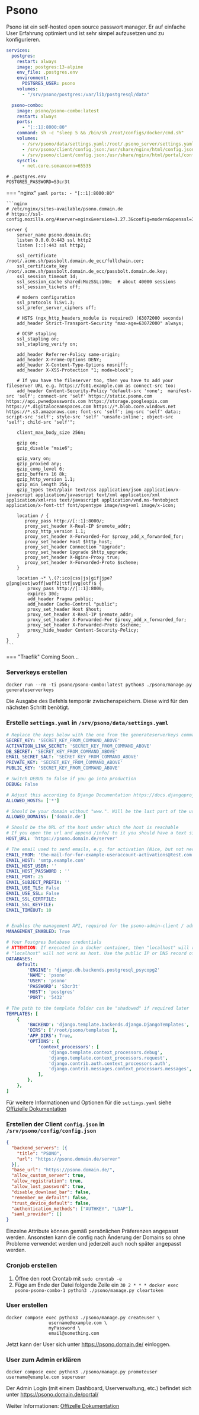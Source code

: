 # Psono

Psono ist ein self-hosted open source passwort manager. Er auf einfache User Erfahrung optimiert und ist sehr simpel
aufzusetzen und zu konfigurieren.


```yaml
services:
  postgres:
    restart: always
    image: postgres:13-alpine
    env_file: .postgres.env
    environment:
      POSTGRES_USER: psono
    volumes:
      - "/srv/psono/postgres:/var/lib/postgresql/data"

  psono-combo:
    image: psono/psono-combo:latest
    restart: always
    ports:
      - "[::1]:8000:80"
    command: sh -c "sleep 5 && /bin/sh /root/configs/docker/cmd.sh"
    volumes:
      - /srv/psono/data/settings.yaml:/root/.psono_server/settings.yaml
      - /srv/psono/client/config.json:/usr/share/nginx/html/config.json
      - /srv/psono/client/config.json:/usr/share/nginx/html/portal/config.json
    sysctls:
      - net.core.somaxconn=65535
```

```shell
# .postgres.env
POSTGRES_PASSWORD=S3cr3t
```

=== "nginx"
    ```yaml
    ports:
      - "[::1]:8000:80"
    ```

    ```nginx
    # /etc/nginx/sites-available/psono.domain.de
    # https://ssl-config.mozilla.org/#server=nginx&version=1.27.3&config=modern&openssl=3.4.0&ocsp=false&guideline=5.7

    server {
        server_name psono.domain.de;
        listen 0.0.0.0:443 ssl http2
        listen [::]:443 ssl http2;

        ssl_certificate /root/.acme.sh/passbolt.domain.de_ecc/fullchain.cer;
        ssl_certificate_key /root/.acme.sh/passbolt.domain.de_ecc/passbolt.domain.de.key;
        ssl_session_timeout 1d;
        ssl_session_cache shared:MozSSL:10m;  # about 40000 sessions
        ssl_session_tickets off;

        # modern configuration
        ssl_protocols TLSv1.3;
        ssl_prefer_server_ciphers off;

        # HSTS (ngx_http_headers_module is required) (63072000 seconds)
        add_header Strict-Transport-Security "max-age=63072000" always;

        # OCSP stapling
        ssl_stapling on;
        ssl_stapling_verify on;

        add_header Referrer-Policy same-origin;
        add_header X-Frame-Options DENY;
        add_header X-Content-Type-Options nosniff;
        add_header X-XSS-Protection "1; mode=block";

        # If you have the fileserver too, then you have to add your fileserver URL e.g. https://fs01.example.com as connect-src too:
        add_header Content-Security-Policy "default-src 'none';  manifest-src 'self'; connect-src 'self' https://static.psono.com https://api.pwnedpasswords.com https://storage.googleapis.com https://*.digitaloceanspaces.com https://*.blob.core.windows.net https://*.s3.amazonaws.com; font-src 'self'; img-src 'self' data:; script-src 'self'; style-src 'self' 'unsafe-inline'; object-src 'self'; child-src 'self'";

        client_max_body_size 256m;

        gzip on;
        gzip_disable "msie6";

        gzip_vary on;
        gzip_proxied any;
        gzip_comp_level 6;
        gzip_buffers 16 8k;
        gzip_http_version 1.1;
        gzip_min_length 256;
        gzip_types text/plain text/css application/json application/x-javascript application/javascript text/xml application/xml application/xml+rss text/javascript application/vnd.ms-fontobject application/x-font-ttf font/opentype image/svg+xml image/x-icon;

        location / {
           proxy_pass http://[::1]:8000/;
           proxy_set_header X-Real-IP $remote_addr;
           proxy_http_version 1.1;
           proxy_set_header X-Forwarded-For $proxy_add_x_forwarded_for;
           proxy_set_header Host $http_host;
           proxy_set_header Connection "Upgrade";
           proxy_set_header Upgrade $http_upgrade;
           proxy_set_header X-Nginx-Proxy true;
           proxy_set_header X-Forwarded-Proto $scheme;
        }

        location ~* \.(?:ico|css|js|gif|jpe?g|png|eot|woff|woff2|ttf|svg|otf)$ {
            proxy_pass http://[::1]:8000;
            expires 30d;
            add_header Pragma public;
            add_header Cache-Control "public";
            proxy_set_header Host $host;
            proxy_set_header X-Real-IP $remote_addr;
            proxy_set_header X-Forwarded-For $proxy_add_x_forwarded_for;
            proxy_set_header X-Forwarded-Proto $scheme;
            proxy_hide_header Content-Security-Policy;
        }
    }
    ```


=== "Traefik"
    Coming Soon...



### Serverkeys erstellen
```shell
docker run --rm -ti psono/psono-combo:latest python3 ./psono/manage.py generateserverkeys
```

Die Ausgabe des Befehls temporär zwischenspeichern. Diese wird für den nächsten Schritt benötigt.


### Erstelle `settings.yaml` in `/srv/psono/data/settings.yaml`
```yaml
# Replace the keys below with the one from the generateserverkeys command.
SECRET_KEY: 'SECRET_KEY_FROM_COMMAND_ABOVE'
ACTIVATION_LINK_SECRET: 'SECRET_KEY_FROM_COMMAND_ABOVE'
DB_SECRET: 'SECRET_KEY_FROM_COMMAND_ABOVE'
EMAIL_SECRET_SALT: 'SECRET_KEY_FROM_COMMAND_ABOVE'
PRIVATE_KEY: 'SECRET_KEY_FROM_COMMAND_ABOVE'
PUBLIC_KEY: 'SECRET_KEY_FROM_COMMAND_ABOVE'

# Switch DEBUG to false if you go into production
DEBUG: False

# Adjust this according to Django Documentation https://docs.djangoproject.com/en/2.2/ref/settings/
ALLOWED_HOSTS: ['*']

# Should be your domain without "www.". Will be the last part of the username
ALLOWED_DOMAINS: ['domain.de']

# Should be the URL of the host under which the host is reachable
# If you open the url and append /info/ to it you should have a text similar to {"info":"{\"version\": \"....}
HOST_URL: 'https://psono.domain.de/server'

# The email used to send emails, e.g. for activation (Nice, but not necessary)
EMAIL_FROM: 'the-mail-for-for-example-useraccount-activations@test.com'
EMAIL_HOST: 'smtp.example.com'
EMAIL_HOST_USER: ''
EMAIL_HOST_PASSWORD : ''
EMAIL_PORT: 25
EMAIL_SUBJECT_PREFIX: ''
EMAIL_USE_TLS: False
EMAIL_USE_SSL: False
EMAIL_SSL_CERTFILE:
EMAIL_SSL_KEYFILE:
EMAIL_TIMEOUT: 10


# Enables the management API, required for the psono-admin-client / admin portal (Default is set to False)
MANAGEMENT_ENABLED: True

# Your Postgres Database credentials
# ATTENTION: If executed in a docker container, then "localhost" will resolve to the docker container, so
# "localhost" will not work as host. Use the public IP or DNS record of the server.
DATABASES:
    default:
        'ENGINE': 'django.db.backends.postgresql_psycopg2'
        'NAME': 'psono'
        'USER': 'psono'
        'PASSWORD': 'S3cr3t'
        'HOST': 'postgres'
        'PORT': '5432'

# The path to the template folder can be "shadowed" if required later
TEMPLATES: [
    {
        'BACKEND': 'django.template.backends.django.DjangoTemplates',
        'DIRS': ['/root/psono/templates'],
        'APP_DIRS': True,
        'OPTIONS': {
            'context_processors': [
                'django.template.context_processors.debug',
                'django.template.context_processors.request',
                'django.contrib.auth.context_processors.auth',
                'django.contrib.messages.context_processors.messages',
            ],
        },
    },
]
```

Für weitere Informationen und Optionen für die `settings.yaml` siehe [Offizielle Dokumentation](https://doc.psono.com/admin/installation/install-psono-ce.html#installation)

### Erstellen der Client `config.json` in `/srv/psono/config/config.json`
```json
{
  "backend_servers": [{
    "title": "PSONO",
    "url": "https://psono.domain.de/server"
  }],
  "base_url": "https://psono.domain.de/",
  "allow_custom_server": true,
  "allow_registration": true,
  "allow_lost_password": true,
  "disable_download_bar": false,
  "remember_me_default": false,
  "trust_device_default": false,
  "authentication_methods": ["AUTHKEY", "LDAP"],
  "saml_provider": []
}
```
Einzelne Attribute können gemäß persönlichen Präferenzen angepasst werden. Ansonsten kann die config nach Änderung der
Domains so ohne Probleme verwendet werden und jederzeit auch noch später angepasst werden.

### Cronjob erstellen
1. Öffne den root Crontab mit `sudo crontab -e`
2. Füge am Ende der Datei folgende Zeile ein `30 2 * * * docker exec psono-psono-combo-1 python3 ./psono/manage.py cleartoken`


### User erstellen
```shell
docker compose exec python3 ./psono/manage.py createuser \
                username@example.com \
                myPassword \
                email@something.com
```

Jetzt kann der User sich unter https://psono.domain.de/ einloggen.


### User zum Admin erklären
```shell
docker compose exec python3 ./psono/manage.py promoteuser username@example.com superuser
```

Der Admin Login (mit einem Dashboard, Userverwaltung, etc.) befindet sich unter https://psono.domain.de/portal/


Weiter Informationen: [Offizelle Dokumentation](https://doc.psono.com/admin/overview/summary.html)
